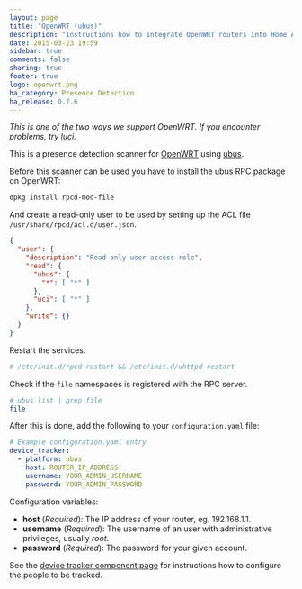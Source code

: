 ```yaml
---
layout: page
title: "OpenWRT (ubus)"
description: "Instructions how to integrate OpenWRT routers into Home Assistant."
date: 2015-03-23 19:59
sidebar: true
comments: false
sharing: true
footer: true
logo: openwrt.png
ha_category: Presence Detection
ha_release: 0.7.6
---
```


_This is one of the two ways we support OpenWRT. If you encounter problems, try [luci](/components/device_tracker.luci/)._

This is a presence detection scanner for [OpenWRT](https://openwrt.org/) using [ubus](http://wiki.openwrt.org/doc/techref/ubus).

Before this scanner can be used you have to install the ubus RPC package on OpenWRT:

```bash
opkg install rpcd-mod-file
```

And create a read-only user to be used by setting up the ACL file `/usr/share/rpcd/acl.d/user.json`.

```json
{
  "user": {
    "description": "Read only user access role",
    "read": {
      "ubus": {
        "*": [ "*" ]
      },
      "uci": [ "*" ]
    },
    "write": {}
  }
}
```

Restart the services.

```bash
# /etc/init.d/rpcd restart && /etc/init.d/uhttpd restart
```

Check if the `file` namespaces is registered with the RPC server.

```bash
# ubus list | grep file
file
```

After this is done, add the following to your `configuration.yaml` file:

```yaml
# Example configuration.yaml entry
device_tracker:
  - platform: ubus
    host: ROUTER_IP_ADDRESS
    username: YOUR_ADMIN_USERNAME
    password: YOUR_ADMIN_PASSWORD
```

Configuration variables:

- **host** (*Required*): The IP address of your router, eg. 192.168.1.1.
- **username** (*Required*): The username of an user with administrative privileges, usually *root*.
- **password** (*Required*): The password for your given account.

See the [device tracker component page](/components/device_tracker/) for instructions how to configure the people to be tracked.
